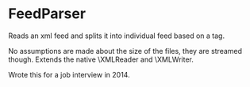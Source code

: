 # FeedParser
Reads an xml feed and splits it into individual feed based on a tag. 

No assumptions are made about the size of the files, they are streamed though. Extends the native \XMLReader and \XMLWriter.

Wrote this for a job interview in 2014. 
